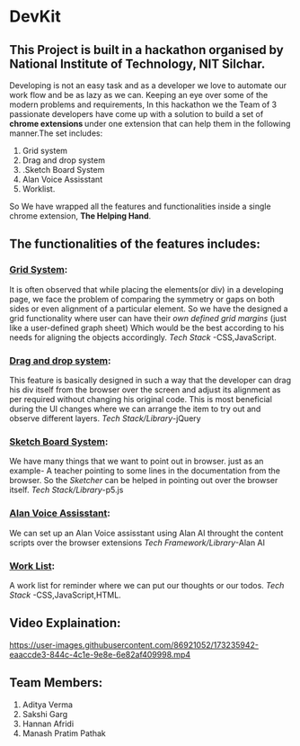 # DevKit

## This Project is built in a hackathon organised by  National Institute of Technology, NIT Silchar.

Developing is not an easy task and as a developer we love to automate our work flow and be as lazy as we can. Keeping an eye over some of the modern problems and requirements, In this hackathon we the Team of 3 passionate developers have come up with a solution to build a set of <b> chrome extensions </b>under one extension that can help them in the following manner.The set includes:

<ol>
 <li>Grid system</li>
<li>Drag and drop system</li>
<li>.Sketch Board System</li>
<li>Alan Voice Assisstant</li>
<li>Worklist.</li>
</ol>

So We have wrapped all the features and functionalities inside a single chrome extension, <b>The Helping Hand</b>.

## The functionalities of the features includes:

### <u>Grid System</u>:

It is often observed that while placing the elements(or div) in a developing page, we face the problem of comparing the symmetry or gaps on both sides or even alignment of a particular element. So we have the designed a grid functionality where user can have their <i>own defined grid margins</i> (just like a user-defined graph sheet) Which would be the best according to his needs for aligning the objects accordingly.
<i>Tech Stack</i> -CSS,JavaScript.

### <u>Drag and drop system</u>:

This feature is basically designed in such a way that the developer can drag his div itself from the browser over the screen and adjust its alignment as per required without changing his original code.
This is most beneficial during the UI changes where we can arrange the item to try out and observe different layers.
<i>Tech Stack/Library</i>-jQuery

### <u>Sketch Board System</u>:

We have many things that we want to point out in browser. just as an example- A teacher pointing to some lines in the documentation from the browser. So the <i>Sketcher</i> can be helped in pointing out over the browser itself.
<i>Tech Stack/Library</i>-p5.js

### <u>Alan Voice Assisstant</u>:

We can set up an Alan Voice assisstant using Alan AI throught the content scripts over the browser extensions
<i>Tech Framework/Library</i>-Alan AI

### <u>Work List</u>:

A work list for reminder where we can put our thoughts or our todos.
<i>Tech Stack</i> -CSS,JavaScript,HTML.

## Video Explaination:

https://user-images.githubusercontent.com/86921052/173235942-eaaccde3-844c-4c1e-9e8e-6e82af409998.mp4

## Team Members:

  <ol>
  <li>Aditya Verma</li>
  <li>Sakshi Garg</li>
 <li> Hannan Afridi</li>
  <li> Manash Pratim Pathak</li>
  </ol>
